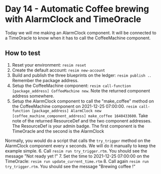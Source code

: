# Day 14 - Automatic Coffee brewing with AlarmClock and TimeOracle
Today we will me making an AlarmClock component. It will be connected to a TimeOracle to know when it has to call the CoffeeMachine component.

## How to test
1. Reset your environment: `resim reset`
2. Create the default account: `resim new-account`
3. Build and publish the three blueprints on the ledger: `resim publish .`. Remember the package address.
4. Setup the CoffeeMachine component: `resim call-function [package_address] CoffeeMachine new`. Note the returned component address somewhere.
5. Setup the AlarmClock component to call the "make_coffee" method on the CoffeeMachine component on 2021-12-25 07:00:00. `resim call-function [package_address] AlarmClock new [coffee_machine_component_address] make_coffee 1640433600`. Take note of the returned ResourceDef and the two component addresses. The ResourceDef is your admin badge. The first component is the TimeOracle and the second is the AlarmClock

Normally, you would do a script that calls the `try_trigger` method on the AlarmClock component every x seconds. We will do it manually to keep the example simple.
6. Call `resim run try_trigger.rtm`. You should see the message "Not ready yet !"
7. Set the time to 2021-12-25 07:00:00 on the TimeOracle: `resim run update_current_time.rtm`
8. Call again `resim run try_trigger.rtm`. You should see the message "Brewing coffee !"